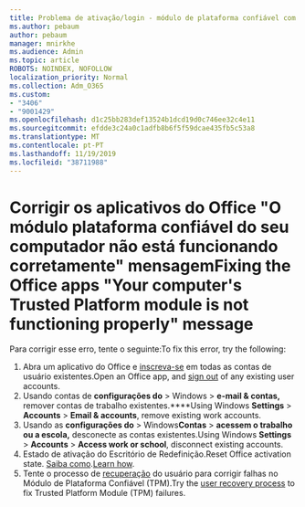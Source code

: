 ```yaml
---
title: Problema de ativação/login - módulo de plataforma confiável com defeito
ms.author: pebaum
author: pebaum
manager: mnirkhe
ms.audience: Admin
ms.topic: article
ROBOTS: NOINDEX, NOFOLLOW
localization_priority: Normal
ms.collection: Adm_O365
ms.custom:
- "3406"
- "9001429"
ms.openlocfilehash: d1c25bb283def13524b1dcd19d0c746ee32c4e11
ms.sourcegitcommit: efdde3c24a0c1adfb8b6f5f59dcae435fb5c53a8
ms.translationtype: MT
ms.contentlocale: pt-PT
ms.lasthandoff: 11/19/2019
ms.locfileid: "38711988"
---
```

# <a name="fixing-the-office-apps-your-computers-trusted-platform-module-is-not-functioning-properly-message"></a><span data-ttu-id="60a06-102">Corrigir os aplicativos do Office "O módulo plataforma confiável do seu computador não está funcionando corretamente" mensagem</span><span class="sxs-lookup"><span data-stu-id="60a06-102">Fixing the Office apps "Your computer's Trusted Platform module is not functioning properly" message</span></span>

<span data-ttu-id="60a06-103">Para corrigir esse erro, tente o seguinte:</span><span class="sxs-lookup"><span data-stu-id="60a06-103">To fix this error, try the following:</span></span>

1. <span data-ttu-id="60a06-104">Abra um aplicativo do Office e [inscreva-se](https://support.office.com/article/5a20dc11-47e9-4b6f-945d-478cb6d92071) em todas as contas de usuário existentes.</span><span class="sxs-lookup"><span data-stu-id="60a06-104">Open an Office app, and [sign out](https://support.office.com/article/5a20dc11-47e9-4b6f-945d-478cb6d92071) of any existing user accounts.</span></span>   
2. <span data-ttu-id="60a06-105">Usando contas de **configurações do** > Windows > **e-mail & contas,** remover contas de trabalho existentes.\*\*\*\*</span><span class="sxs-lookup"><span data-stu-id="60a06-105">Using Windows **Settings** > **Accounts** > **Email & accounts**, remove existing work accounts.</span></span> 
3. <span data-ttu-id="60a06-106">Usando as **configurações do** > Windows**Contas** > **acessem o trabalho ou a escola,** desconecte as contas existentes.</span><span class="sxs-lookup"><span data-stu-id="60a06-106">Using Windows **Settings** > **Accounts** > **Access work or school**, disconnect existing accounts.</span></span> 
4. <span data-ttu-id="60a06-107">Estado de ativação do Escritório de Redefinição.</span><span class="sxs-lookup"><span data-stu-id="60a06-107">Reset Office activation state.</span></span> <span data-ttu-id="60a06-108">[Saiba como](https://docs.microsoft.com/office365/troubleshoot/activation/reset-office-365-proplus-activation-state
).</span><span class="sxs-lookup"><span data-stu-id="60a06-108">[Learn how](https://docs.microsoft.com/office365/troubleshoot/activation/reset-office-365-proplus-activation-state
).</span></span>
5. <span data-ttu-id="60a06-109">Tente o processo de [recuperação](https://docs.microsoft.com/office365/troubleshoot/administration/connection-issue-when-sign-in-office-2016#symptom-2) do usuário para corrigir falhas no Módulo de Plataforma Confiável (TPM).</span><span class="sxs-lookup"><span data-stu-id="60a06-109">Try the [user recovery process](https://docs.microsoft.com/office365/troubleshoot/administration/connection-issue-when-sign-in-office-2016#symptom-2) to fix Trusted Platform Module (TPM) failures.</span></span>